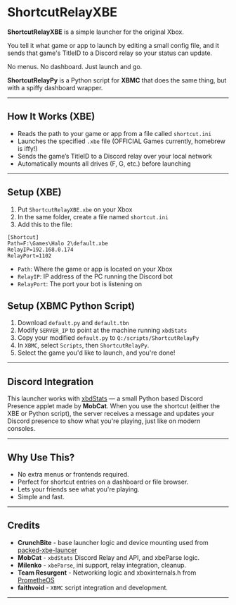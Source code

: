# ShortcutRelayXBE

**ShortcutRelayXBE** is a simple launcher for the original Xbox.

You tell it what game or app to launch by editing a small config file, and it sends that game's TitleID to a Discord relay so your status can update.

No menus. No dashboard. Just launch and go.

**ShortcutRelayPy** is a Python script for **XBMC** that does the same thing, but with a spiffy dashboard wrapper.

---

## How It Works (XBE)

- Reads the path to your game or app from a file called `shortcut.ini`
- Launches the specified `.xbe` file (OFFICIAL Games currently, homebrew is iffy!)
- Sends the game’s TitleID to a Discord relay over your local network
- Automatically mounts all drives (F, G, etc.) before launching

---

## Setup (XBE)

1. Put `ShortcutRelayXBE.xbe` on your Xbox
2. In the same folder, create a file named `shortcut.ini`
3. Add this to the file:

```
[Shortcut]
Path=F:\Games\Halo 2\default.xbe
RelayIP=192.168.0.174
RelayPort=1102
```

- `Path`: Where the game or app is located on your Xbox
- `RelayIP`: IP address of the PC running the Discord bot
- `RelayPort`: The port your bot is listening on

## Setup (XBMC Python Script)
1. Download `default.py` and `default.tbn` 
2. Modify `SERVER_IP` to point at the machine running `xbdStats`
3. Copy your modified `default.py` to `Q:/scripts/ShortcutRelayPy`
2. In `XBMC`, select `Scripts`, then `ShortcutRelayPy`.
3. Select the game you'd like to launch, and you're done!

---

## Discord Integration

This launcher works with [xbdStats](https://github.com/MobCat/xbdStats) — a small Python based Discord Presence applet made by **MobCat**.
When you use the shortcut (either the XBE or Python script), the server receives a message and updates your Discord presence to show what you're playing, just like on modern consoles.

---

## Why Use This?

- No extra menus or frontends required.
- Perfect for shortcut entries on a dashboard or file browser.
- Lets your friends see what you're playing.
- Simple and fast.

---

## Credits

- **CrunchBite** - base launcher logic and device mounting used from [packed-xbe-launcer](https://github.com/CrunchBite/packed-xbe-launcher)
- **MobCat** - `xbdStats` Discord Relay and API, and xbeParse logic.
- **Milenko** - `xbeParse`, ini support, relay integration, cleanup.
- **Team Resurgent** - Networking logic and xboxinternals.h from [PrometheOS](https://github.com/Team-Resurgent/PrometheOS-Firmware)
- **faithvoid** - `XBMC` script integration and development.

---

